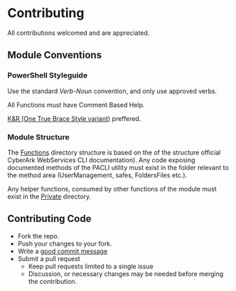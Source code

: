 # Contributing

All contributions welcomed and are appreciated.

## Module Conventions

### PowerShell Styleguide
Use the standard *Verb*-*Noun* convention, and only use approved verbs.

All Functions must have Comment Based Help.

[K&R (One True Brace Style variant)](https://github.com/PoshCode/PowerShellPracticeAndStyle/issues/81) preffered.

### Module Structure
The [Functions](Functions/) directory structure is based on the of the structure official CyberArk WebServices CLI documentation). 
Any code exposing documented methods of the PACLI utility must exist in the folder relevant to the method area (UserManagement, safes, FoldersFiles etc.).

Any helper functions, consumed by other functions of the module must exist in the [Private](Private/) directory.

## Contributing Code

 - Fork the repo.
 - Push your changes to your fork. 
 - Write a [good commit message][commit]
 - Submit a pull request
	 - Keep pull requests limited to a single issue
	 - Discussion, or necessary changes may be needed before merging the contribution.

[commit]: http://tbaggery.com/2008/04/19/a-note-about-git-commit-messages.html
